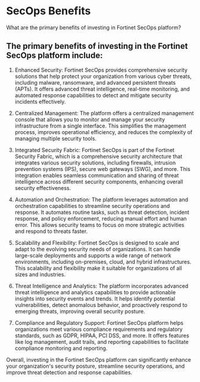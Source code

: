# SecOps Benefits

What are the primary benefits of investing in Fortinet SecOps platform?

## The primary benefits of investing in the Fortinet SecOps platform include:

1. Enhanced Security: Fortinet SecOps provides comprehensive security solutions that help protect your organization from various cyber threats, including malware, ransomware, and advanced persistent threats (APTs). It offers advanced threat intelligence, real-time monitoring, and automated response capabilities to detect and mitigate security incidents effectively.

2. Centralized Management: The platform offers a centralized management console that allows you to monitor and manage your security infrastructure from a single interface. This simplifies the management process, improves operational efficiency, and reduces the complexity of managing multiple security tools.

3. Integrated Security Fabric: Fortinet SecOps is part of the Fortinet Security Fabric, which is a comprehensive security architecture that integrates various security solutions, including firewalls, intrusion prevention systems (IPS), secure web gateways (SWG), and more. This integration enables seamless communication and sharing of threat intelligence across different security components, enhancing overall security effectiveness.

4. Automation and Orchestration: The platform leverages automation and orchestration capabilities to streamline security operations and response. It automates routine tasks, such as threat detection, incident response, and policy enforcement, reducing manual effort and human error. This allows security teams to focus on more strategic activities and respond to threats faster.

5. Scalability and Flexibility: Fortinet SecOps is designed to scale and adapt to the evolving security needs of organizations. It can handle large-scale deployments and supports a wide range of network environments, including on-premises, cloud, and hybrid infrastructures. This scalability and flexibility make it suitable for organizations of all sizes and industries.

6. Threat Intelligence and Analytics: The platform incorporates advanced threat intelligence and analytics capabilities to provide actionable insights into security events and trends. It helps identify potential vulnerabilities, detect anomalous behavior, and proactively respond to emerging threats, improving overall security posture.

7. Compliance and Regulatory Support: Fortinet SecOps platform helps organizations meet various compliance requirements and regulatory standards, such as GDPR, HIPAA, PCI DSS, and more. It offers features like log management, audit trails, and reporting capabilities to facilitate compliance monitoring and reporting.

Overall, investing in the Fortinet SecOps platform can significantly enhance your organization's security posture, streamline security operations, and improve threat detection and response capabilities.
